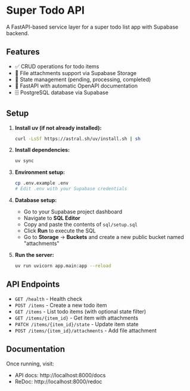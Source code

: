 # Super Todo API

A FastAPI-based service layer for a super todo list app with Supabase backend.

## Features

- ✅ CRUD operations for todo items
- 📎 File attachments support via Supabase Storage
- 🔄 State management (pending, processing, completed)
- 🚀 FastAPI with automatic OpenAPI documentation
- 🗄️ PostgreSQL database via Supabase

## Setup

1. **Install uv (if not already installed):**
   ```bash
   curl -LsSf https://astral.sh/uv/install.sh | sh
   ```

2. **Install dependencies:**
   ```bash
   uv sync
   ```

3. **Environment setup:**
   ```bash
   cp .env.example .env
   # Edit .env with your Supabase credentials
   ```

4. **Database setup:**
   - Go to your Supabase project dashboard
   - Navigate to **SQL Editor**
   - Copy and paste the contents of `sql/setup.sql`
   - Click **Run** to execute the SQL
   - Go to **Storage** → **Buckets** and create a new public bucket named "attachments"

5. **Run the server:**
   ```bash
   uv run uvicorn app.main:app --reload
   ```

## API Endpoints

- `GET /health` - Health check
- `POST /items` - Create a new todo item
- `GET /items` - List todo items (with optional state filter)
- `GET /items/{item_id}` - Get item with attachments
- `PATCH /items/{item_id}/state` - Update item state
- `POST /items/{item_id}/attachments` - Add file attachment

## Documentation

Once running, visit:
- API docs: http://localhost:8000/docs
- ReDoc: http://localhost:8000/redoc
